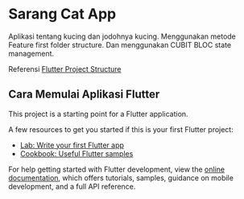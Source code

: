 # Sarang Cat App

Aplikasi tentang kucing dan jodohnya kucing. Menggunakan metode Feature first folder structure. Dan menggunakan CUBIT BLOC state management.

Referensi
[Flutter Project Structure](https://codewithandrea.com/articles/flutter-project-structure/)

## Cara Memulai Aplikasi Flutter

This project is a starting point for a Flutter application.

A few resources to get you started if this is your first Flutter project:

- [Lab: Write your first Flutter app](https://docs.flutter.dev/get-started/codelab)
- [Cookbook: Useful Flutter samples](https://docs.flutter.dev/cookbook)

For help getting started with Flutter development, view the
[online documentation](https://docs.flutter.dev/), which offers tutorials,
samples, guidance on mobile development, and a full API reference.
